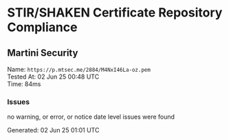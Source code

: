 # STIR/SHAKEN Certificate Repository Compliance

## Martini Security

Name: `https://p.mtsec.me/2884/M4NxI46La-oz.pem`\
Tested At: 02 Jun 25 00:48 UTC\
Time: 84ms

### Issues

no warning, or error, or notice date level issues were found

Generated: 02 Jun 25 01:01 UTC